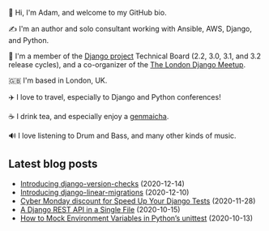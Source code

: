 <p>
  👋 Hi, I'm Adam, and welcome to my GitHub bio.
</p>
<p>
  ✍️ I'm an author and solo consultant working with Ansible, AWS, Django, and Python.
</p>
<p>
  🦄 I'm a member of the <a href="https://www.djangoproject.com/foundation/teams/">Django project</a> Technical Board (2.2, 3.0, 3.1, and 3.2 release cycles),
  and a co-organizer of the <a href="https://www.djangolondon.com/">The London Django Meetup</a>.
</p>
<p>
  🇬🇧 I'm based in London, UK.
</p>
<p>
  ✈️ I love to travel, especially to Django and Python conferences!
</p>
<p>
  ☕️ I drink tea, and especially enjoy a <a href="https://en.wikipedia.org/wiki/Genmaicha">genmaicha</a>.
</p>
<p>
  🔊 I love listening to Drum and Bass, and many other kinds of music.
</p>

## Latest blog posts

* [Introducing django-version-checks](https://adamj.eu/tech/2020/12/14/introducing-django-version-checks/) (2020-12-14)
* [Introducing django-linear-migrations](https://adamj.eu/tech/2020/12/10/introducing-django-linear-migrations/) (2020-12-10)
* [Cyber Monday discount for Speed Up Your Django Tests](https://adamj.eu/tech/2020/11/28/speed-up-your-django-tests-cyber-monday-deal/) (2020-11-28)
* [A Django REST API in a Single File](https://adamj.eu/tech/2020/10/15/a-single-file-rest-api-in-django/) (2020-10-15)
* [How to Mock Environment Variables in Python’s unittest](https://adamj.eu/tech/2020/10/13/how-to-mock-environment-variables-with-pythons-unittest/) (2020-10-13)